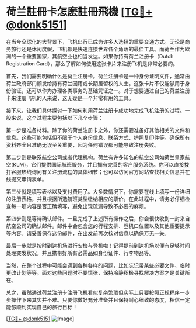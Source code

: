 # 荷兰註冊卡怎麽註冊飛機 [[TG💪+ @donk5151](https://t.me/s/donk5151)]

在当今全球化的大背景下，飞机出行已成为许多人选择的重要交通方式。无论是商务旅行还是休闲度假，飞机都是快速连接世界各个角落的最佳工具。而荷兰作为欧洲的一个重要国家，其航空业也相当发达。如果你持有荷兰注册卡（Dutch Registration Card），那么了解如何使用这张卡片来注册飞机是非常必要的。

首先，我们需要明确什么是荷兰注册卡。荷兰注册卡是一种身份证明文件，通常由荷兰政府部门颁发给持有荷兰国籍或长期居留权的人士。这张卡片不仅能够用于身份验证，还可以作为办理各类事务的基础凭证之一。对于想要通过自己的荷兰注册卡来注册飞机的人来说，这无疑是一个非常有用的工具。

接下来，让我们具体探讨一下如何利用荷兰注册卡成功地完成飞机注册的过程。一般来说，这个过程主要包括以下几个步骤：

第一步是准备材料。除了你的荷兰注册卡之外，你还需要准备好其他相关的文件和信息。这些可能包括但不限于个人身份信息、联系方式、护照复印件等。确保所有资料齐全且准确无误至关重要，因为任何错误都可能导致注册失败。

第二步则是联系航空公司或者代理机构。荷兰有许多知名的航空公司如荷兰皇家航空(KLM)，它们提供国际航班服务，并且拥有完善的客户服务系统。你可以直接拨打客服热线询问有关注册流程的具体细节；也可以访问官方网站查找相关信息并在线提交申请表单。

第三步就是填写表格以及支付费用了。大多数情况下，你需要在线上填写一份详细的注册表格，并且根据所选航班类型缴纳相应的票价。在此过程中，请务必仔细检查每一项内容是否正确填写，避免出现疏漏导致不必要的麻烦。

第四步则是等待确认邮件。一旦完成了上述所有操作之后，你会很快收到一封来自航空公司的确认邮件。邮件中会包含您的行程安排、登机口位置以及其他重要提示等内容。请妥善保存这份邮件，在出发前再次核对信息以确保万无一失。

最后一步就是按时到达机场进行安检与登机啦！记得提前到达机场以便有足够时间处理突发状况，并且携带好所有必需品如身份证件、行李物品等。

当然，在整个过程中可能会遇到各种各样的问题，比如忘记带某些必要文件、临时更改计划等等。面对这些问题时不要慌张，保持冷静积极寻找解决方案才是关键所在。

总之，虽然通过荷兰注册卡注册飞机看似复杂繁琐但实际上只要按照正规程序一步步操作下来其实并不难。只要你做好充分准备并且保持耐心细致的态度，相信一定能够顺利实现自己的旅行目标！

[[TG💪+ @donk5151](https://t.me/s/donk5151) ![Image](https://i.postimg.cc/rwNCRYN7/Snipaste-2025-04-30-17-27-05.png)]